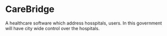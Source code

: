 # CareBridge
A healthcare software which address hosspitals, users. In this government will have city wide control over the hospitals.
